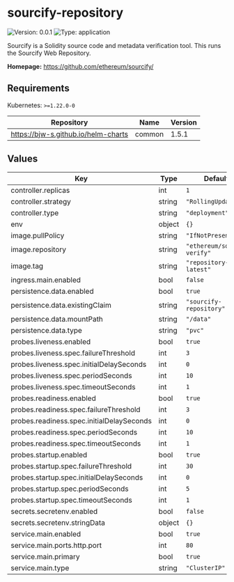 # sourcify-repository

![Version: 0.0.1](https://img.shields.io/badge/Version-0.0.1-informational?style=flat-square) ![Type: application](https://img.shields.io/badge/Type-application-informational?style=flat-square)

Sourcify is a Solidity source code and metadata verification tool. This runs the Sourcify Web Repository.

**Homepage:** <https://github.com/ethereum/sourcify/>

## Requirements

Kubernetes: `>=1.22.0-0`

| Repository | Name | Version |
|------------|------|---------|
| https://bjw-s.github.io/helm-charts | common | 1.5.1 |

## Values

| Key | Type | Default | Description |
|-----|------|---------|-------------|
| controller.replicas | int | `1` |  |
| controller.strategy | string | `"RollingUpdate"` |  |
| controller.type | string | `"deployment"` |  |
| env | object | `{}` |  |
| image.pullPolicy | string | `"IfNotPresent"` |  |
| image.repository | string | `"ethereum/source-verify"` |  |
| image.tag | string | `"repository-latest"` |  |
| ingress.main.enabled | bool | `false` |  |
| persistence.data.enabled | bool | `true` |  |
| persistence.data.existingClaim | string | `"sourcify-repository"` |  |
| persistence.data.mountPath | string | `"/data"` |  |
| persistence.data.type | string | `"pvc"` |  |
| probes.liveness.enabled | bool | `true` |  |
| probes.liveness.spec.failureThreshold | int | `3` |  |
| probes.liveness.spec.initialDelaySeconds | int | `0` |  |
| probes.liveness.spec.periodSeconds | int | `10` |  |
| probes.liveness.spec.timeoutSeconds | int | `1` |  |
| probes.readiness.enabled | bool | `true` |  |
| probes.readiness.spec.failureThreshold | int | `3` |  |
| probes.readiness.spec.initialDelaySeconds | int | `0` |  |
| probes.readiness.spec.periodSeconds | int | `10` |  |
| probes.readiness.spec.timeoutSeconds | int | `1` |  |
| probes.startup.enabled | bool | `true` |  |
| probes.startup.spec.failureThreshold | int | `30` |  |
| probes.startup.spec.initialDelaySeconds | int | `0` |  |
| probes.startup.spec.periodSeconds | int | `5` |  |
| probes.startup.spec.timeoutSeconds | int | `1` |  |
| secrets.secretenv.enabled | bool | `false` |  |
| secrets.secretenv.stringData | object | `{}` |  |
| service.main.enabled | bool | `true` |  |
| service.main.ports.http.port | int | `80` |  |
| service.main.primary | bool | `true` |  |
| service.main.type | string | `"ClusterIP"` |  |

